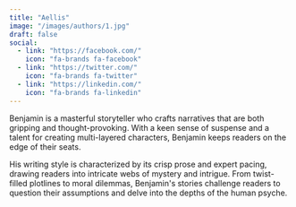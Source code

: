 ```yaml
---
title: "Aellis"
image: "/images/authors/1.jpg"
draft: false
social:
  - link: "https://facebook.com/"
    icon: "fa-brands fa-facebook"
  - link: "https://twitter.com/"
    icon: "fa-brands fa-twitter"
  - link: "https://linkedin.com/"
    icon: "fa-brands fa-linkedin"
---
```


Benjamin is a masterful storyteller who crafts narratives that are both gripping and thought-provoking. With a keen sense of suspense and a talent for creating multi-layered characters, Benjamin keeps readers on the edge of their seats.

His writing style is characterized by its crisp prose and expert pacing, drawing readers into intricate webs of mystery and intrigue. From twist-filled plotlines to moral dilemmas, Benjamin's stories challenge readers to question their assumptions and delve into the depths of the human psyche.
